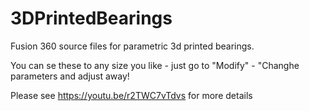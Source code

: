 # 3DPrintedBearings

Fusion 360 source files for parametric 3d printed bearings.

You can se these to any size you like - just go to "Modify" - "Changhe parameters and adjust away!

Please see https://youtu.be/r2TWC7vTdvs for more details
